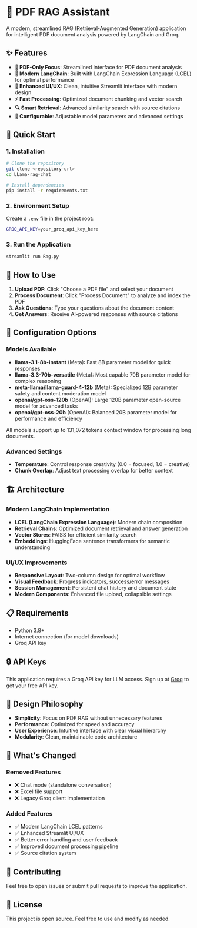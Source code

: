 
# 📄 PDF RAG Assistant

A modern, streamlined RAG (Retrieval-Augmented Generation) application for intelligent PDF document analysis powered by LangChain and Groq.

## ✨ Features

- **📄 PDF-Only Focus**: Streamlined interface for PDF document analysis
- **🤖 Modern LangChain**: Built with LangChain Expression Language (LCEL) for optimal performance
- **🎨 Enhanced UI/UX**: Clean, intuitive Streamlit interface with modern design
- **⚡ Fast Processing**: Optimized document chunking and vector search
- **🔍 Smart Retrieval**: Advanced similarity search with source citations
- **🔧 Configurable**: Adjustable model parameters and advanced settings

## 🚀 Quick Start

### 1. Installation

```bash
# Clone the repository
git clone <repository-url>
cd LLama-rag-chat

# Install dependencies
pip install -r requirements.txt
```

### 2. Environment Setup

Create a `.env` file in the project root:

```bash
GROQ_API_KEY=your_groq_api_key_here
```

### 3. Run the Application

```bash
streamlit run Rag.py
```

## 🎯 How to Use

1. **Upload PDF**: Click "Choose a PDF file" and select your document
2. **Process Document**: Click "Process Document" to analyze and index the PDF
3. **Ask Questions**: Type your questions about the document content
4. **Get Answers**: Receive AI-powered responses with source citations

## 🔧 Configuration Options

### Models Available
- **llama-3.1-8b-instant** (Meta): Fast 8B parameter model for quick responses
- **llama-3.3-70b-versatile** (Meta): Most capable 70B parameter model for complex reasoning
- **meta-llama/llama-guard-4-12b** (Meta): Specialized 12B parameter safety and content moderation model
- **openai/gpt-oss-120b** (OpenAI): Large 120B parameter open-source model for advanced tasks
- **openai/gpt-oss-20b** (OpenAI): Balanced 20B parameter model for performance and efficiency

All models support up to 131,072 tokens context window for processing long documents.

### Advanced Settings
- **Temperature**: Control response creativity (0.0 = focused, 1.0 = creative)
- **Chunk Overlap**: Adjust text processing overlap for better context

## 🏗️ Architecture

### Modern LangChain Implementation
- **LCEL (LangChain Expression Language)**: Modern chain composition
- **Retrieval Chains**: Optimized document retrieval and answer generation
- **Vector Stores**: FAISS for efficient similarity search
- **Embeddings**: HuggingFace sentence transformers for semantic understanding

### UI/UX Improvements
- **Responsive Layout**: Two-column design for optimal workflow
- **Visual Feedback**: Progress indicators, success/error messages
- **Session Management**: Persistent chat history and document state
- **Modern Components**: Enhanced file upload, collapsible settings

## 📋 Requirements

- Python 3.8+
- Internet connection (for model downloads)
- Groq API key

## 🔒 API Keys

This application requires a Groq API key for LLM access. Sign up at [Groq](https://groq.com/) to get your free API key.

## 🎨 Design Philosophy

- **Simplicity**: Focus on PDF RAG without unnecessary features
- **Performance**: Optimized for speed and accuracy
- **User Experience**: Intuitive interface with clear visual hierarchy
- **Modularity**: Clean, maintainable code architecture

## 🚧 What's Changed

### Removed Features
- ❌ Chat mode (standalone conversation)
- ❌ Excel file support
- ❌ Legacy Groq client implementation

### Added Features
- ✅ Modern LangChain LCEL patterns
- ✅ Enhanced Streamlit UI/UX
- ✅ Better error handling and user feedback
- ✅ Improved document processing pipeline
- ✅ Source citation system

## 🤝 Contributing

Feel free to open issues or submit pull requests to improve the application.

## 📄 License

This project is open source. Feel free to use and modify as needed.